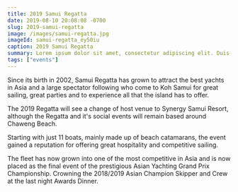 ```yaml
---
title: 2019 Samui Regatta
date: 2019-08-10 20:08:08 -0700
slug: 2019-samui-regatta
image: /images/samui-regatta.jpg
imageId: samui-regatta_ey50iu
caption: 2019 Samui Regatta
summary: Lorem ipsum dolor sit amet, consectetur adipiscing elit. Duis ac sapien ultrices, lobortis risus vitae.
tags: ["events"]
---
```

Since its birth in 2002, Samui Regatta has grown to attract the best yachts in Asia and a large spectator following who come to Koh Samui for great sailing, great parties and to experience all that the island has to offer.

The 2019 Regatta will see a change of host venue to Synergy Samui Resort, although the Regatta and it's social events will remain based around Chaweng Beach.

Starting with just 11 boats, mainly made up of beach catamarans, the event gained a reputation for offering great hospitality and competitive sailing.

The fleet has now grown into one of the most competitive in Asia and is now placed as the final event of the prestigious Asian Yachting Grand Prix Championship. Crowning the 2018/2019 Asian Champion Skipper and Crew at the last night Awards Dinner.
